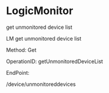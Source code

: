 #     LogicMonitor


get unmonitored device list

LM get unmonitored device list

Method: Get

OperationID: getUnmonitoredDeviceList

EndPoint:

/device/unmonitoreddevices
